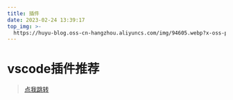 ```yaml
---
title: 插件
date: 2023-02-24 13:39:17
top_img: >-
  https://huyu-blog.oss-cn-hangzhou.aliyuncs.com/img/94605.webp?x-oss-process=style/huyu
---
```

# vscode插件推荐

> [点我跳转](https://note.webhy.cn/posts/12458.html)